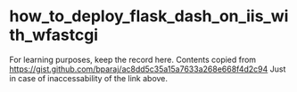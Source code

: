 # how_to_deploy_flask_dash_on_iis_with_wfastcgi
 
 For learning purposes, keep the record here.
 Contents copied from https://gist.github.com/bparaj/ac8dd5c35a15a7633a268e668f4d2c94
 Just in case of inaccessability of the link above.
